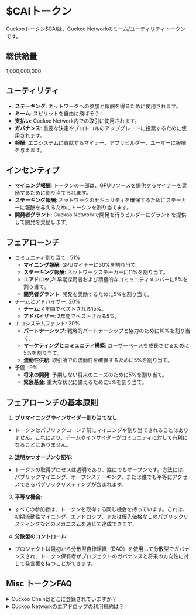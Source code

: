 # $CAIトークン

Cuckooトークン$CAIは、Cuckoo Networkのミーム/ユーティリティトークンです。

<div className="row">
  <div className="col"><h2>総供給量</h2></div>
  <div className="col">
1,000,000,000
  </div>
</div>

<div className="row">
  <div className="col"><h2>ユーティリティ</h2></div>
  <div className="col">
<ul>
<li><strong>ステーキング</strong>: ネットワークへの参加と報酬を得るために使用されます。</li>
<li><strong>ミーム</strong>: スピリットを自由に飛ばそう！</li>
<li><strong>支払い</strong>: Cuckoo Network内での取引に使用されます。</li>
<li><strong>ガバナンス</strong>: 重要な決定やプロトコルのアップグレードに投票するために使用されます。</li>
<li><strong>報酬</strong>: エコシステムに貢献するマイナー、アプリビルダー、ユーザーに報酬を与えます。</li>
</ul>
  </div>
</div>
<div className="row">
  <div className="col"><h2>インセンティブ</h2></div>
  <div className="col">
<ul>
<li><strong>マイニング報酬</strong>: トークンの一部は、GPUリソースを提供するマイナーを奨励するために割り当てられます。</li>
<li><strong>ステーキング報酬</strong>: ネットワークのセキュリティを確保するためにステーカーに報酬を与えるためにトークンを割り当てます。</li>
<li><strong>開発者グラント</strong>: Cuckoo Networkで開発を行うビルダーにグラントを提供して開発を奨励します。</li>
</ul>
  </div>
</div>

<div className="row">
  <div className="col"><h2>フェアローンチ</h2></div>
  <div className="col">
<ul>
  <li>
    コミュニティ割り当て : 51%
    <ul>
      <li>
        <strong>マイニング報酬</strong>: GPUマイナーに30%を割り当て。
      </li>
      <li>
        <strong>ステーキング報酬</strong>: ネットワークステーカーに11%を割り当て。
      </li>
      <li>
        <strong>エアドロップ</strong>: 早期採用者および積極的なコミュニティメンバーに5%を割り当て。
      </li>
      <li>
        <strong>開発者グラント</strong>: 開発を奨励するために5%を割り当て。
      </li>
    </ul>
  </li>
  <li>
    チームとアドバイザー: 20%
    <ul>
      <li>
        <strong>チーム</strong>: 4年間でベストされる15%。
      </li>
      <li>
        <strong>アドバイザー</strong>: 2年間でベストされる5%。
      </li>
    </ul>
  </li>
  <li>
    エコシステムファンド: 20%
    <ul>
      <li>
        <strong>パートナーシップ</strong>: 戦略的パートナーシップと協力のために10%を割り当て。
      </li>
      <li>
        <strong>マーケティングとコミュニティ構築</strong>: ユーザーベースを成長させるために5%を割り当て。
      </li>
      <li>
        <strong>流動性供給</strong>: 取引所での流動性を確保するために5%を割り当て。
      </li>
    </ul>
  </li>
  <li>
    予備 : 9%
    <ul>
      <li>
        <strong>将来の開発</strong>: 予期しない将来のニーズのために5%を割り当て。
      </li>
      <li>
        <strong>緊急基金</strong>: 重大な状況に備えるために5%を割り当て。
      </li>
    </ul>
  </li>
</ul>
</div>
</div>

## フェアローンチの基本原則

1. **プリマイニングやインサイダー割り当てなし**:
  - トークンはパブリックローンチ前にマイニングや割り当てされることはありません。これにより、チームやインサイダーがコミュニティに対して有利になることはありません。
2. **透明かつオープンな配布**:
  - トークンの取得プロセスは透明であり、誰にでもオープンです。方法には、パブリックマイニング、オープンステーキング、または誰でも平等にアクセスできるパブリックリスティングが含まれます。
3. **平等な機会**:
  - すべての参加者は、トークンを取得する同じ機会を持っています。これは、初期流動性マイニング、エアドロップ、または優先価格なしのパブリックリスティングなどのメカニズムを通じて達成できます。
4. **分散型のコントロール**:
  - プロジェクトは最初から分散型自律組織（DAO）を使用して分散型でガバナンスされ、トークン保有者がプロジェクトのガバナンスと将来の方向性に対して発言権を持つことができます。

## Misc トークンFAQ

<details class="p-4 bg-white rounded-lg shadow hover:bg-gray-50 focus:outline-none focus:ring-2 focus:ring-blue-500">
  <summary class="cursor-pointer text-xl font-semibold">
    Cuckoo Chainはどこに登録されていますか？
  </summary>
  <p class="mt-2">
    メインネット チェーンID: https://github.com/ethereum-lists/chains/blob/master/_data/chains/eip155-1200.json
  </p>
  <p class="mt-2">
    テストネット Sepolia チェーンID: https://github.com/ethereum-lists/chains/blob/master/_data/chains/eip155-1210.json
  </p>
</details>

<details class="p-4 bg-white rounded-lg shadow hover:bg-gray-50 focus:outline-none focus:ring-2 focus:ring-blue-500">
  <summary class="cursor-pointer text-xl font-semibold">
    Cuckoo Networkのエアドロップの利用規約は？
  </summary>
  <p class="mt-2">
    https://cuckoo.network/airdrop-terms-of-service
  </p>
</details>
